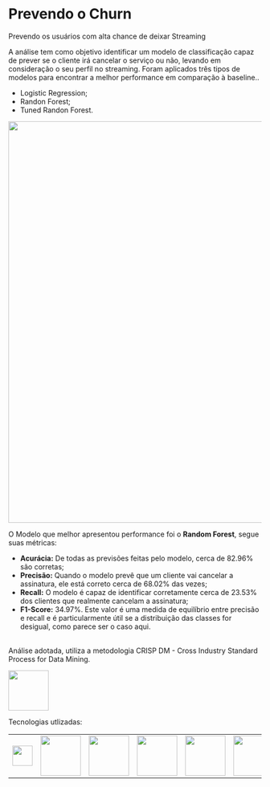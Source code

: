 # Prevendo o Churn
Prevendo os usuários com alta chance de deixar Streaming

A análise tem como objetivo identificar um modelo de classificação capaz de prever se o cliente irá cancelar o serviço ou não, levando em consideração o seu perfil no streaming. Foram aplicados três tipos de modelos para encontrar a melhor performance em comparação à baseline.. 
 - Logistic Regression;
 - Randon Forest;
 - Tuned Randon Forest.

<img src="https://github.com/michelmartinss/Prevendo_Churn/assets/31022049/0c6680e7-113c-44b7-bcba-143e3b3bbaa7" width="800"><br>

O Modelo que melhor apresentou performance foi o **Random Forest**, segue suas métricas:
 - **Acurácia:** De todas as previsões feitas pelo modelo, cerca de 82.96% são corretas;
 - **Precisão:** Quando o modelo prevê que um cliente vai cancelar a assinatura, ele está correto cerca de 68.02% das vezes;
 - **Recall:** O modelo é capaz de identificar corretamente cerca de 23.53% dos clientes que realmente cancelam a assinatura;
 - **F1-Score:** 34.97%. Este valor é uma medida de equilíbrio entre precisão e recall e é particularmente útil se a distribuição das classes for desigual, como parece ser o caso aqui.
<br>
Análise adotada, utiliza a metodologia CRISP DM - Cross Industry Standard Process for Data Mining.    

<img src="https://github.com/michelmartinss/Regressao_Linear_Marketing/assets/31022049/b757828b-dc53-43a3-aaf5-dd52375f89e8" width="80"><br>


Tecnologias utlizadas:
<table border="0" style="border-collapse: collapse; border: none;">
  <tr>
    <td style="border:none;"><img src="https://github.com/michelmartinss/Regressao_Linear_Marketing/assets/31022049/95dc35b8-f655-4c0e-892b-b3713a1e2421" width="40"></td>
    <td style="border:none;"><img src="https://github.com/michelmartinss/Regressao_Linear_Marketing/assets/31022049/64ad5af2-4a51-4587-b385-c3e5df20e4e4" width="80"></td>
    <td style="border:none;"><img src="https://github.com/michelmartinss/Regressao_Linear_Marketing/assets/31022049/1818bf1d-2f92-467b-afae-6af653625578" width="80"></td>
    <td style="border:none;"><img src="https://github.com/michelmartinss/Regressao_Linear_Marketing/assets/31022049/245c6aa4-52a4-452e-b29b-ef1d73b50524" width="80"></td>
    <td style="border:none;"><img src="https://github.com/michelmartinss/Regressao_Linear_Marketing/assets/31022049/f35d0fa5-f95d-4d45-a4b7-e4b699fb328e" width="80"></td>
    <td style="border:none;"><img src="https://github.com/michelmartinss/Regressao_Linear_Marketing/assets/31022049/4fd8096c-5f0a-4c63-a598-f785b19e6e5e" width="80"></td>
    <td style="border:none;"><img src="https://github.com/michelmartinss/Regressao_Linear_Marketing/assets/31022049/e5b9f41b-49d1-487d-abea-4a8936ca487e" width="40"></td>
    <td style="border:none;"><img src="https://github.com/michelmartinss/Regressao_Linear_Marketing/assets/31022049/37619a9d-a66a-4c49-a4c4-3f3a0571e3c4" width="40"></td>
  </tr>
</table><br>
